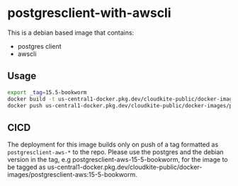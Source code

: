 # postgresclient-with-awscli

This is a debian based image that contains:
* postgres client
* awscli

##  Usage
```bash
export _tag=15.5-bookworm
docker build -t us-central1-docker.pkg.dev/cloudkite-public/docker-images/postgresclient-aws:$_tag .
docker push us-central1-docker.pkg.dev/cloudkite-public/docker-images/postgresclient-aws:$_tag
```

## CICD

The deployment for this image builds only on push of a tag formatted as `postgresclient-aws-*` to the repo. Please use the postgres and the debian version in the tag, e.g postgresclient-aws-15-5-bookworm, for the image to be tagged as us-central1-docker.pkg.dev/cloudkite-public/docker-images/postgresclient-aws:15-5-bookworm.
